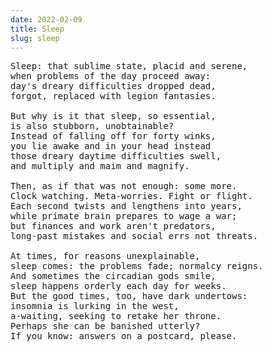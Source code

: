 ```yaml
---
date: 2022-02-09
title: Sleep
slug: sleep
---
```


<pre>
Sleep: that sublime state, placid and serene,
when problems of the day proceed away:
day's dreary difficulties dropped dead,
forgot, replaced with legion fantasies.

But why is it that sleep, so essential,
is also stubborn, unobtainable?
Instead of falling off for forty winks,
you lie awake and in your head instead
those dreary daytime difficulties swell,
and multiply and maim and magnify.

Then, as if that was not enough: some more.
Clock watching. Meta-worries. Fight or flight.
Each second twists and lengthens into years,
while primate brain prepares to wage a war;
but finances and work aren't predators,
long-past mistakes and social errs not threats.

At times, for reasons unexplainable,
sleep comes: the problems fade; normalcy reigns.
And sometimes the circadian gods smile,
sleep happens orderly each day for weeks.
But the good times, too, have dark undertows:
insomnia is lurking in the west,
a-waiting, seeking to retake her throne.
Perhaps she can be banished utterly?
If you know: answers on a postcard, please.
</pre>
